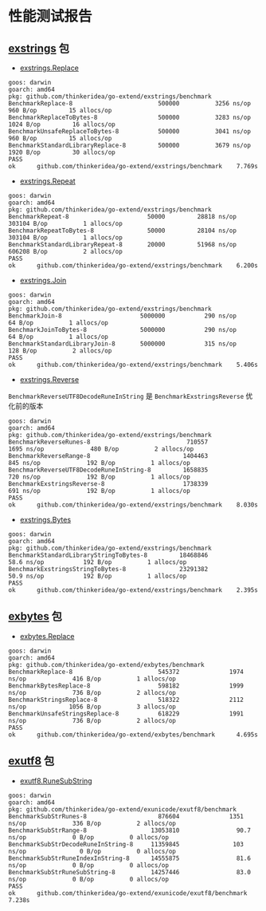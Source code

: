 # 性能测试报告

## [exstrings](exstrings/) 包

- [exstrings.Replace](https://godoc.org/github.com/thinkeridea/go-extend/exstrings#Replace)

```shell
goos: darwin
goarch: amd64
pkg: github.com/thinkeridea/go-extend/exstrings/benchmark
BenchmarkReplace-8                  	  500000	      3256 ns/op	     960 B/op	      15 allocs/op
BenchmarkReplaceToBytes-8           	  500000	      3283 ns/op	    1024 B/op	      16 allocs/op
BenchmarkUnsafeReplaceToBytes-8     	  500000	      3041 ns/op	     960 B/op	      15 allocs/op
BenchmarkStandardLibraryReplace-8   	  500000	      3679 ns/op	    1920 B/op	      30 allocs/op
PASS
ok  	github.com/thinkeridea/go-extend/exstrings/benchmark	7.769s
```

- [exstrings.Repeat](https://godoc.org/github.com/thinkeridea/go-extend/exstrings#Repeat)

```shell
goos: darwin
goarch: amd64
pkg: github.com/thinkeridea/go-extend/exstrings/benchmark
BenchmarkRepeat-8                  	   50000	     28818 ns/op	  303104 B/op	       1 allocs/op
BenchmarkRepeatToBytes-8           	   50000	     28104 ns/op	  303104 B/op	       1 allocs/op
BenchmarkStandardLibraryRepeat-8   	   20000	     51968 ns/op	  606208 B/op	       2 allocs/op
PASS
ok  	github.com/thinkeridea/go-extend/exstrings/benchmark	6.200s
```

- [exstrings.Join](https://godoc.org/github.com/thinkeridea/go-extend/exstrings#Join)

```shell
goos: darwin
goarch: amd64
pkg: github.com/thinkeridea/go-extend/exstrings/benchmark
BenchmarkJoin-8                  	 5000000	       290 ns/op	      64 B/op	       1 allocs/op
BenchmarkJoinToBytes-8           	 5000000	       290 ns/op	      64 B/op	       1 allocs/op
BenchmarkStandardLibraryJoin-8   	 5000000	       315 ns/op	     128 B/op	       2 allocs/op
PASS
ok  	github.com/thinkeridea/go-extend/exstrings/benchmark	5.406s
```
 
- [exstrings.Reverse](https://godoc.org/github.com/thinkeridea/go-extend/exstrings#Reverse)

`BenchmarkReverseUTF8DecodeRuneInString` 是 `BenchmarkExstringsReverse` 优化前的版本

```shell
goos: darwin
goarch: amd64
pkg: github.com/thinkeridea/go-extend/exstrings/benchmark
BenchmarkReverseRunes-8                           710557              1695 ns/op             480 B/op          2 allocs/op
BenchmarkReverseRange-8                          1404463               845 ns/op             192 B/op          1 allocs/op
BenchmarkReverseUTF8DecodeRuneInString-8         1658835               720 ns/op             192 B/op          1 allocs/op
BenchmarkExstringsReverse-8                      1738339               691 ns/op             192 B/op          1 allocs/op
PASS
ok      github.com/thinkeridea/go-extend/exstrings/benchmark    8.030s
```

- [exstrings.Bytes](https://godoc.org/github.com/thinkeridea/go-extend/exstrings#Bytes)

```shell
goos: darwin
goarch: amd64
pkg: github.com/thinkeridea/go-extend/exstrings/benchmark
BenchmarkStandardLibraryStringToBytes-8         18468846                58.6 ns/op           192 B/op          1 allocs/op
BenchmarkExstringsStringToBytes-8               23291382                50.9 ns/op           192 B/op          1 allocs/op
PASS
ok      github.com/thinkeridea/go-extend/exstrings/benchmark    2.395s
```

## [exbytes](https://godoc.org/github.com/thinkeridea/go-extend/exbytes) 包

- [exbytes.Replace](https://godoc.org/github.com/thinkeridea/go-extend/exbytes#Replace)

```shell
goos: darwin
goarch: amd64
pkg: github.com/thinkeridea/go-extend/exbytes/benchmark
BenchmarkReplace-8                        545372              1974 ns/op             416 B/op          1 allocs/op
BenchmarkBytesReplace-8                   598182              1999 ns/op             736 B/op          2 allocs/op
BenchmarkStringsReplace-8                 518322              2112 ns/op            1056 B/op          3 allocs/op
BenchmarkUnsafeStringsReplace-8           618229              1991 ns/op             736 B/op          2 allocs/op
PASS
ok      github.com/thinkeridea/go-extend/exbytes/benchmark      4.695s
```

## [exutf8](https://godoc.org/github.com/thinkeridea/go-extend/exunicode/exutf8) 包

- [exutf8.RuneSubString](https://godoc.org/github.com/thinkeridea/go-extend/exunicode/exutf8#RuneSubString)

```shell
goos: darwin
goarch: amd64
pkg: github.com/thinkeridea/go-extend/exunicode/exutf8/benchmark
BenchmarkSubStrRunes-8                    876604              1351 ns/op             336 B/op          2 allocs/op
BenchmarkSubStrRange-8                  13053810                90.7 ns/op             0 B/op          0 allocs/op
BenchmarkSubStrDecodeRuneInString-8     11359845               103 ns/op               0 B/op          0 allocs/op
BenchmarkSubStrRuneIndexInString-8      14555875                81.6 ns/op             0 B/op          0 allocs/op
BenchmarkSubStrRuneSubString-8          14257446                83.0 ns/op             0 B/op          0 allocs/op
PASS
ok      github.com/thinkeridea/go-extend/exunicode/exutf8/benchmark     7.238s
```

